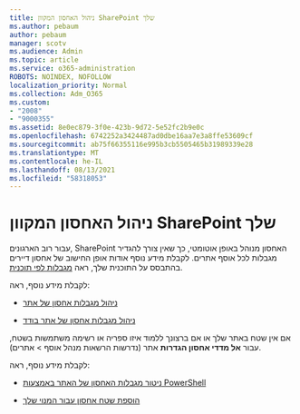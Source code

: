 ```yaml
---
title: ניהול האחסון המקוון SharePoint שלך
ms.author: pebaum
author: pebaum
manager: scotv
ms.audience: Admin
ms.topic: article
ms.service: o365-administration
ROBOTS: NOINDEX, NOFOLLOW
localization_priority: Normal
ms.collection: Adm_O365
ms.custom:
- "2008"
- "9000355"
ms.assetid: 8e0ec879-3f0e-423b-9d72-5e52fc2b9e0c
ms.openlocfilehash: 6742252a3424487ad0dbe16aa7e3a8ffe53609cf
ms.sourcegitcommit: ab75f66355116e995b3cb5505465b31989339e28
ms.translationtype: MT
ms.contentlocale: he-IL
ms.lasthandoff: 08/13/2021
ms.locfileid: "58318053"
---
```

# <a name="manage-your-sharepoint-online-storage"></a>ניהול האחסון המקוון SharePoint שלך

עבור רוב הארגונים, SharePoint האחסון מנוהל באופן אוטומטי, כך שאין צורך להגדיר מגבלות לכל אוסף אתרים. לקבלת מידע נוסף אודות אופן החישוב של אחסון דיירים בהתבסס על התוכנית שלך, ראה [מגבלות לפי תוכנית](https://docs.microsoft.com/office365/servicedescriptions/sharepoint-online-service-description/sharepoint-online-limits?redirectedfrom=MSDN#limits-by-plan).

לקבלת מידע נוסף, ראה:

- [ניהול מגבלות אחסון של אתר](https://docs.microsoft.com/sharepoint/manage-site-collection-storage-limits)

- [ניהול מגבלות אחסון של אתר בודד](https://docs.microsoft.com/sharepoint/manage-site-collection-storage-limits#manage-individual-site-storage-limits)

אם אין שטח באתר שלך או אם ברצונך ללמוד איזו ספריה או רשימה משתמשות בשטח, עבור **אל מדדי אחסון הגדרות** אתר (נדרשות הרשאות מנהל אוסף  >   אתרים).

לקבלת מידע נוסף, ראה:

- [ניטור מגבלות האחסון של האתר באמצעות PowerShell](https://docs.microsoft.com/sharepoint/manage-site-collection-storage-limits#monitor-site-storage-limits-by-using-powershell)

- [הוספת שטח אחסון עבור המנוי שלך](https://docs.microsoft.com/microsoft-365/commerce/add-storage-space) 
  